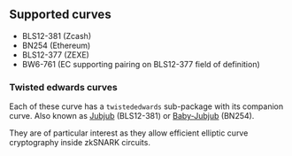 ## Supported curves

* BLS12-381 (Zcash)
* BN254 (Ethereum)
* BLS12-377 (ZEXE)
* BW6-761 (EC supporting pairing on BLS12-377 field of definition)

### Twisted edwards curves

Each of these curve has a `twistededwards` sub-package with its companion curve. Also known as [Jubjub](https://z.cash/technology/jubjub/) (BLS12-381) or [Baby-Jubjub](https://iden3-docs.readthedocs.io/en/latest/_downloads/33717d75ab84e11313cc0d8a090b636f/Baby-Jubjub.pdf) (BN254). 

They are of particular interest as they allow efficient elliptic curve cryptography inside zkSNARK circuits.

